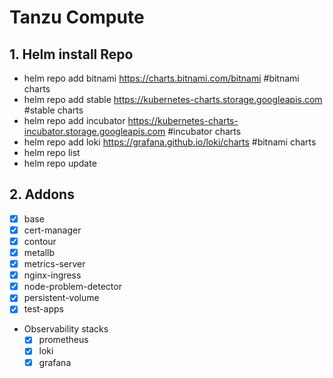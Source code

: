 Tanzu Compute
==================
## 1. Helm install Repo

- helm repo add bitnami https://charts.bitnami.com/bitnami #bitnami charts
- helm repo add stable https://kubernetes-charts.storage.googleapis.com #stable charts
- helm repo add incubator https://kubernetes-charts-incubator.storage.googleapis.com #incubator charts
- helm repo add loki https://grafana.github.io/loki/charts #bitnami charts
- helm repo list
- helm repo update

## 2. Addons
* [x] base
* [x] cert-manager
* [x] contour
* [x] metallb
* [x] metrics-server
* [x] nginx-ingress
* [x] node-problem-detector
* [x] persistent-volume
* [x] test-apps
* Observability stacks
  * [x] prometheus
  * [x] loki
  * [x] grafana
